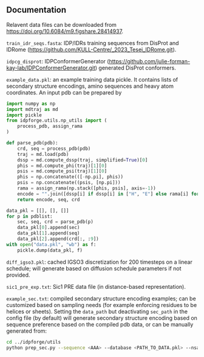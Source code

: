 ## Documentation

Relavent data files can be downloaded from https://doi.org/10.6084/m9.figshare.28414937.

`train_idr_seqs.fasta`: IDP/IDRs training sequences from DisProt and IDRome (https://github.com/KULL-Centre/_2023_Tesei_IDRome.git).

`idpcg_disprot`: IDPConformerGenerator (https://github.com/julie-forman-kay-lab/IDPConformerGenerator.git) generated DisProt conformers.

`example_data.pkl`: an example training data pickle. It contains lists of secondary structure encodings, amino sequences and heavy atom coordinates. An input pdb can be prepared by

```python
import numpy as np
import mdtraj as md
import pickle
from idpforge.utils.np_utils import (
    process_pdb, assign_rama
)

def parse_pdb(pdb):
    crd, seq = process_pdb(pdb)
    traj = md.load(pdb)
    dssp = md.compute_dssp(traj, simplified=True)[0]
    phis = md.compute_phi(traj)[1][0]
    psis = md.compute_psi(traj)[1][0]
    phis = np.concatenate(([-np.pi], phis))
    psis = np.concatenate((psis, [np.pi]))
    rama = assign_rama(np.stack([phis, psis], axis=-1))
    encode = "".join([dssp[i] if dssp[i] in ["H", "E"] else rama[i] for i in range(len(dssp))])
    return encode, seq, crd

data_pkl = [[], [], []]
for p in pdblist:
    sec, seq, crd = parse_pdb(p)
    data_pkl[0].append(sec)
    data_pkl[1].append(seq)
    data_pkl[2].append(crd[:, :9])
with open("data.pkl", "wb") as f:
    pickle.dump(data_pkl, f)
```

`diff_igso3.pkl`: cached IGSO3 discretization for 200 timesteps on a linear schedule; will generate based on diffusion schedule parameters if not provided.

`sic1_pre_exp.txt`: Sic1 PRE data file (in distance-based representation).

`example_sec.txt`: compiled secondary structure encoding examples; can be customized based on sampling needs (for example enforcing residues to be helices or sheets). Setting the `data_path` but deactivating `sec_path` in the config file (by default) will generate secondary structure encoding based on sequence preference based on the compiled pdb data, or can be manually generated from:
```bash
cd ../idpforge/utils
python prep_sec.py --sequence <AAA> --database <PATH_TO_DATA.pkl> --nsample 500 --output <PATH_TO_SEC.txt>
```


